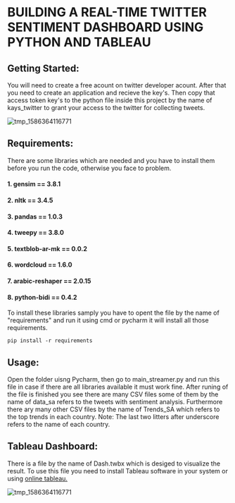 # BUILDING A REAL-TIME TWITTER SENTIMENT DASHBOARD USING PYTHON AND TABLEAU
 
## Getting Started:

You will need to create a free acount on twitter developer acount. After that you need to create an application and recieve the key's. Then copy that access token key's to the python
file inside this project by the name of kays_twitter to grant your access to the twitter for collecting tweets.



![tmp_1586364116771](https://user-images.githubusercontent.com/62034109/78810596-36a30300-79d1-11ea-836b-67d32583ddd2.jpg)


## Requirements:

There are some libraries which are needed and you have to install them before you run the code, otherwise you face to problem.

#### 1. gensim == 3.8.1
#### 2. nltk == 3.4.5
#### 3. pandas == 1.0.3
#### 4. tweepy == 3.8.0
#### 5. textblob-ar-mk == 0.0.2

#### 6. wordcloud == 1.6.0
#### 7. arabic-reshaper == 2.0.15
#### 8. python-bidi == 0.4.2

To install these libraries samply you have to opent the file by the name of "requirements" and run it using cmd or pycharm it will
install all those requirements.

```
pip install -r requirements
```

## Usage:
Open the folder uisng Pycharm, then go to main_streamer.py and run this file in case if there are all libraries available it must work fine. After runing of the file is finished you see there are many CSV files some of them by the name of data_sa refers to the tweets with sentiment analysis. Furthermore there ary many other CSV files by the name of Trends_SA which refers to the top trends in each country.
Note: The last two litters after underscore refers to the name of each country.


## Tableau Dashboard: 
There is a file by the name of Dash.twbx which is desiged to visualize the result. To use this file you need to install Tableau software in your system or using [online tableau.](https://eu-west-1a.online.tableau.com/#/site/shams456778/workbooks/320661?:origin=card_share_link)

![tmp_1586364116771](https://user-images.githubusercontent.com/62034109/78810596-36a30300-79d1-11ea-836b-67d32583ddd2.jpg)

